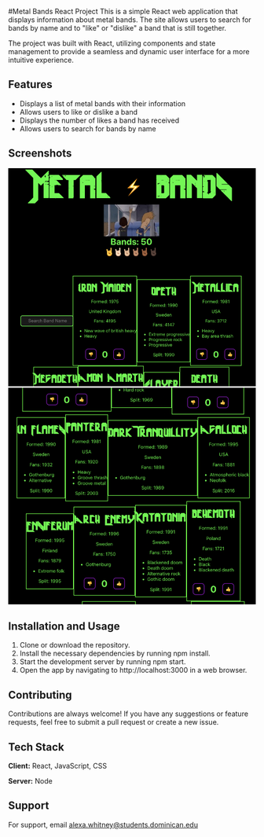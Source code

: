 #Metal Bands React Project
This is a simple React web application that displays information about metal bands. 
The site allows users to search for bands by name and to "like" or "dislike" a band that is still together.

The project was built with React, utilizing components and state management to provide a seamless and dynamic user interface for a more intuitive experience.



## Features

- Displays a list of metal bands with their information
- Allows users to like or dislike a band
- Displays the number of likes a band has received
- Allows users to search for bands by name

## Screenshots
![](public/metal.png)
![](public/metal2.png)

## Installation and Usage

1. Clone or download the repository.
2. Install the necessary dependencies by running npm install.
3. Start the development server by running npm start.
4. Open the app by navigating to http://localhost:3000 in a web browser.
    
## Contributing

Contributions are always welcome! If you have any suggestions or feature requests, feel free to submit a pull request or create a new issue.


## Tech Stack

**Client:** React, JavaScript, CSS

**Server:** Node


## Support

For support, email alexa.whitney@students.dominican.edu

